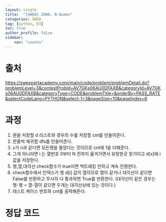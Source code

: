```yaml
---
layout: single
title:  "[SWEA] 2806. N-Queen"
categories: SWEA
tag: [python, D3]
toc: true
author_profile: false
sidebar:
    nav: "counts"
---
```


# 출처
<https://swexpertacademy.com/main/code/problem/problemDetail.do?problemLevel=3&contestProbId=AV7GKs06AU0DFAXB&categoryId=AV7GKs06AU0DFAXB&categoryType=CODE&problemTitle=&orderBy=PASS_RATE&selectCodeLang=PYTHON&select-1=3&pageSize=10&pageIndex=6>

  
  
# 과정
1. 퀸을 저장할 d 리스트와 경우의 수를 저장할 cnt를 만들어준다.
2. 한줄씩 재귀할 dfs를 만들어준다.
3. x가 n과 같다면 모든행을 돌았다는 것이므로 cnt에 1을 더해준다.
4. 그게 아니라면 i 는 열번호 0부터 N 전까지 옮겨가면서 유망한곳 찾기이고 d[x]에 i 값을 저장한다.
5. 행,열,대각선 check함수가 true이면 백트래킹 안하고 계속 진행한다.
6. check함수에서 인덱스가 행 d[i] 값이 열이므로 열이 같거나 대각선이 같으면 False를 반환하고 무사히 다 통과하면 True를 반환한다. (대각선이 같은 경우는 행-행 = 열-열이 같으면 두개는 대각선상에 있는 것이다.)
7. 테스트 케이스 번호와 cnt를 출력해준다.





# 정답 코드
<script src="https://gist.github.com/kghees/53b1e841b4610e44dbda6b03a86bf8fd.js"></script>